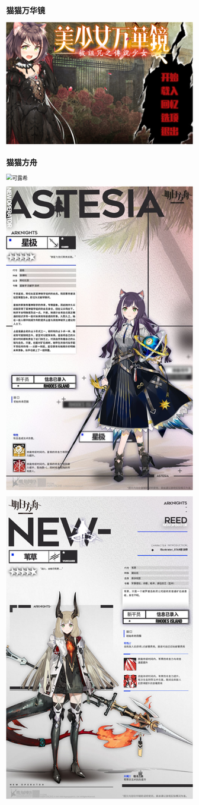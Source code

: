 ## 猫猫万华镜

![](./美少女万华镜/1-被诅咒之传说少女.png)

## 猫猫方舟

![可露希](https://i.loli.net/2020/08/08/tY6GwcBqHgUxnuF.png)

![](./明日方舟/ASTESIA.png)

![](./明日方舟/REED.png)
